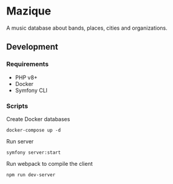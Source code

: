 # Mazique

A music database about bands, places, cities and organizations.

## Development

### Requirements

- PHP v8+
- Docker
- Symfony CLI

### Scripts

Create Docker databases

`docker-compose up -d`

Run server

`symfony server:start`

Run webpack to compile the client

`npm run dev-server`
